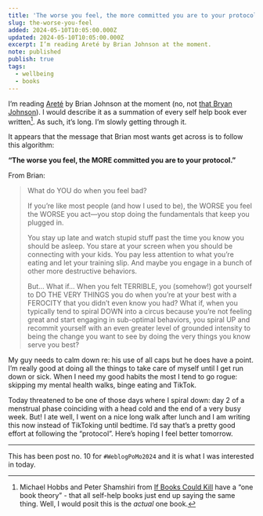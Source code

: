 ```yaml
---
title: 'The worse you feel, the more committed you are to your protocol'
slug: the-worse-you-feel
added: 2024-05-10T10:05:00.000Z
updated: 2024-05-10T10:05:00.000Z
excerpt: I’m reading Areté by Brian Johnson at the moment.
note: published
publish: true
tags:
  - wellbeing
  - books
---
```

I’m reading [Areté](https://www.goodreads.com/en/book/show/173495434) by Brian Johnson at the moment (no, not [that Bryan Johnson](https://www.theguardian.com/society/2023/sep/14/my-ultimate-goal-dont-die-bryan-johnson-on-his-controversial-plan-to-live-for-ever)). I would describe it as a summation of every self help book ever written[^1]. As such, it’s long. I’m slowly getting through it. 

It appears that the message that Brian most wants get across is to follow this algorithm:

**“The worse you feel, the MORE committed you are to your protocol.”**

From Brian:

<blockquote>
<p>What do YOU do when you feel bad?</p>
<p>If you’re like most people (and how I used to be), the WORSE you feel the WORSE you act—you stop doing the fundamentals that keep you plugged in.</p>
<p>You stay up late and watch stupid stuff past the time you know you should be asleep. You stare at your screen when you should be connecting with your kids. You pay less attention to what you’re eating and let your training slip. And maybe you engage in a bunch of other more destructive behaviors.</p>
<p>But… What if… When you felt TERRIBLE, you (somehow!) got yourself to DO THE VERY THINGS you do when you’re at your best with a FEROCITY that you didn’t even know you had? What if, when you typically tend to spiral DOWN into a circus because you’re not feeling great and start engaging in sub-optimal behaviors, you spiral UP and recommit yourself with an even greater level of grounded intensity to being the change you want to see by doing the very things you know serve you best?</p>
</blockquote>

My guy needs to calm down re: his use of all caps but he does have a point. I’m really good at doing all the things to take care of myself until I get run down or sick. When I need my good habits the most I tend to go rogue: skipping my mental health walks, binge eating and TikTok. 

Today threatened to be one of those days where I spiral down: day 2 of a menstrual phase coinciding with a head cold and the end of a very busy week. But! I ate well, I went on a nice long walk after lunch and I am writing this now instead of TikToking until bedtime. I’d say that’s a pretty good effort at following the “protocol”. Here’s hoping I feel better tomorrow.

<hr>

This has been post no. 10 for `#WeblogPoMo2024` and it is what I was interested in today.

[^1]: Michael Hobbs and Peter Shamshiri from [If Books Could Kill](https://en.wikipedia.org/wiki/If_Books_Could_Kill) have a “one book theory” - that all self-help books just end up saying the same thing. Well, I would posit this is the *actual* one book.
